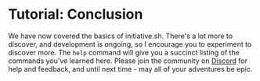 # Tutorial: Conclusion

We have now covered the basics of initiative.sh. There's a lot more to discover,
and development is ongoing, so I encourage you to experiment to discover more.
The `help` command will give you a succinct listing of the commands you've
learned here. Please join the community on
[Discord](https://discord.gg/ZrqJPpxXVZ) for help and feedback, and until next
time - may all of your adventures be epic.
